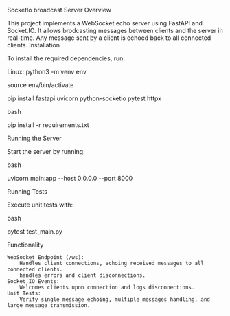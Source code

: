 SocketIo broadcast Server
Overview

This project implements a WebSocket echo server using FastAPI and Socket.IO. It allows brodcasting messages  between clients and the server in real-time. Any message sent by a client is echoed back to all connected clients.
Installation

To install the required dependencies, run:

Linux: python3 -m venv env

source env/bin/activate

pip install fastapi uvicorn python-socketio pytest httpx

bash

pip install -r requirements.txt

Running the Server

Start the server by running:

bash

uvicorn main:app --host 0.0.0.0 --port 8000

Running Tests

Execute unit tests with:

bash

pytest test_main.py

Functionality

    WebSocket Endpoint (/ws):
        Handles client connections, echoing received messages to all connected clients.
        handles errors and client disconnections.
    Socket.IO Events:
        Welcomes clients upon connection and logs disconnections.
    Unit Tests:
        Verify single message echoing, multiple messages handling, and large message transmission.

